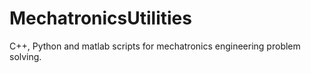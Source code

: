 # MechatronicsUtilities
C++, Python and matlab scripts for mechatronics engineering problem solving.
